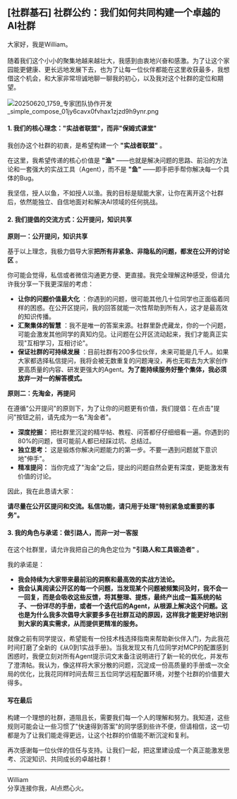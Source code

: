 ## [社群基石] 社群公约：我们如何共同构建一个卓越的AI社群

大家好，我是William。\
 \
随着我们这个小小的聚集地越来越壮大，我感到由衷地兴奋和感激。为了让这个家园能更健康、更长远地发展下去，也为了让每一位伙伴都能在这里收获最多，我想借这个机会，和大家非常坦诚地聊一聊我的初心，以及我对这个社群的定位和期望。\
 \
![20250620\_1759\_专家团队协作开发\_simple\_compose\_01jy6cavx0fvhax1zjzd9h9ynr.png](https://article-images.zsxq.com/FqG1XmsbsVh1TUVDbnald_CiEqAs "20250620_1759_专家团队协作开发_simple_compose_01jy6cavx0fvhax1zjzd9h9ynr.png")

#### 1. 我们的核心理念："实战者联盟"，而非"保姆式课堂"

我创办这个社群的初衷，是希望构建一个 **"实战者联盟"** 。

在这里，我希望传递的核心价值是 **"渔"** ——也就是解决问题的思路、前沿的方法论和一套强大的实战工具（Agent），而不是 **"鱼"** ——即手把手帮你解决每一个具体的Bug。

我坚信，授人以鱼，不如授人以渔。我的目标是赋能大家，让你在离开这个社群后，依然能独立、自信地面对和解决AI领域的任何挑战。

#### 2. 我们提倡的交流方式：公开提问，知识共享

**原则一：公开提问，知识共享**

基于以上理念，我极力倡导大家**把所有非紧急、非隐私的问题，都发在公开的讨论区** 。

你可能会觉得，私信或者微信沟通更方便、更直接。我完全理解这种感受，但请允许我分享一下我更深层的考虑：

*   **让你的问题价值最大化** ：你遇到的问题，很可能其他几十位同学也正面临着同样的困惑。在公开区提问，我的回答就能一次性帮助到所有人，这才是最高效的知识传播。
*   **汇聚集体的智慧** ：我不是唯一的答案来源。社群里卧虎藏龙，你的一个问题，可能会激发其他同学的真知灼见。让问题在公开区流动起来，我们才能真正实现"互相学习，互相讨论"。
*   **保证社群的可持续发展** ：目前社群有200多位伙伴，未来可能是几千人。如果大家都选择私信提问，我将会被无数重复的问题淹没，再也无暇去为大家创作更高质量的内容、研发更强大的Agent。**为了能持续服务好整个集体，我必须放弃一对一的解答模式。**

**原则二：先淘金，再提问**

在遵循"公开提问"的原则下，为了让你的问题更有价值，我们提倡：在点击"提问"按钮之前，请先成为一名"淘金者"。

*   **深度挖掘：** 把社群里沉淀的精华帖、教程、问答都仔仔细细看一遍。你遇到的80%的问题，很可能前人都已经踩过坑、总结过。
*   **独立思考：** 这是锻炼你解决问题能力的第一步。不要一遇到问题就下意识地"伸手"。
*   **精准提问：** 当你完成了"淘金"之后，提出的问题自然会更有深度，更能激发有价值的讨论。

因此，我在此恳请大家：

**请尽量在公开区提问和交流。私信功能，请只用于处理"特别紧急或重要的事务"。**

#### 3. 我的角色与承诺：做引路人，而非一对一客服

在这个社群里，请允许我把自己的角色定位为 **"引路人和工具锻造者"** 。

我的承诺是：

* **我会持续为大家带来最前沿的洞察和最高效的实战方法论。**
* **我会认真阅读公开区的每一个问题，当发现某个问题被频繁问及时，我不会一一回复，而是会吸收这些反馈，将其整理、提炼，最终产出成一篇系统的帖子、一份详尽的手册，或者一个迭代后的Agent，从根源上解决这个问题。这也是为什么我多次倡导大家要多多在社群互动的原因，这样我才能更好地识别到大家的真实需求，从而提供更精准的服务。**

就像之前有同学提议，希望能有一份技术栈选择指南来帮助新伙伴入门，为此我花时间打磨了全新的《从0到1实战手册》。当我发现又有几位同学对MCP的配置感到困惑时，我便立刻对所有Agent提示词文末备注说明进行了新一轮的优化，并发布了澄清帖。我认为，像这样将大家分散的问题，沉淀成一份高质量的手册或一次全局的优化，比我花同样时间去帮三五位同学远程配置环境，对整个社群的价值要大得多。

#### 写在最后

构建一个理想的社群，道阻且长，需要我们每一个人的理解和努力。我知道，这些规则可能会让一些习惯了"快速得到答案"的同学感到些许不便，但请相信，这一切都是为了让我们能走得更远，让这个社群的价值能不断沉淀和复利。

再次感谢每一位伙伴的信任与支持。让我们一起，把这里建设成一个真正能激发思考、沉淀知识、共同成长的卓越社群！

***

William \
分享连接你我，AI点燃心火。
